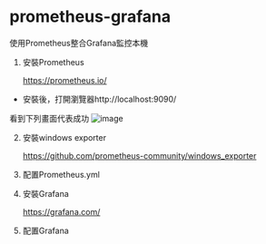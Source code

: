 # prometheus-grafana
使用Prometheus整合Grafana監控本機

1. 安裝Prometheus

    https://prometheus.io/

- 安裝後，打開瀏覽器http://localhost:9090/

看到下列畫面代表成功
![image](https://github.com/Josephine-M-Li/prometheus-grafana/assets/77156174/f5d4ae2f-d820-48f0-9b0d-6bcf8062ffe0)

2. 安裝windows exporter

    https://github.com/prometheus-community/windows_exporter
3. 配置Prometheus.yml
4. 安裝Grafana

    https://grafana.com/
5. 配置Grafana
